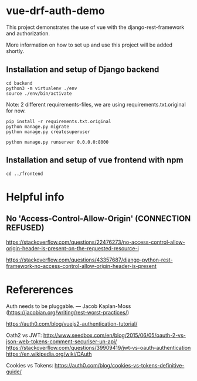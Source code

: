 vue-drf-auth-demo
======================

This project demonstrates the use of vue with the django-rest-framework and
authorization.

More information on how to set up and use this project will be added shortly.

Installation and setup of Django backend
----------------------------------------

```
cd backend
python3 -m virtualenv ./env
source ./env/bin/activate
```

Note: 2 different requirements-files, we are using requirements.txt.original
for now.

```
pip install -r requirements.txt.original
python manage.py migrate
python manage.py createsuperuser

python manage.py runserver 0.0.0.0:8000
```


Installation and setup of vue frontend with npm
-----------------------------------------------

```
cd ../frontend
```

Helpful info
============

No 'Access-Control-Allow-Origin' (CONNECTION REFUSED)
-----------------------------------------------------

https://stackoverflow.com/questions/22476273/no-access-control-allow-origin-header-is-present-on-the-requested-resource-i

https://stackoverflow.com/questions/43357687/django-python-rest-framework-no-access-control-allow-origin-header-is-present




Refererences
============

Auth needs to be pluggable.
— Jacob Kaplan-Moss (https://jacobian.org/writing/rest-worst-practices/)

https://auth0.com/blog/vuejs2-authentication-tutorial/

Oath2 vs JWT:
http://www.seedbox.com/en/blog/2015/06/05/oauth-2-vs-json-web-tokens-comment-securiser-un-api/
https://stackoverflow.com/questions/39909419/jwt-vs-oauth-authentication
https://en.wikipedia.org/wiki/OAuth

Cookies vs Tokens:
https://auth0.com/blog/cookies-vs-tokens-definitive-guide/
